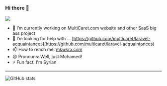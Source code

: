 ### Hi there 👋

![](https://komarev.com/ghpvc/?username=mkwsra)

- 🔭 I’m currently working on MultiCaret.com website and other SaaS big ass project 
- 🤔 I’m looking for help with ... [https://github.com/multicaret/laravel-acquaintances](https://github.com/multicaret/laravel-acquaintances)
- 📫 How to reach me: [mkwsra.com](https://mkwsra.com)
- 😄 Pronouns: Well, just Mohamed!
- ⚡ Fun fact: I'm Syrian


<!--
**mkwsra/mkwsra** is a ✨ _special_ ✨ repository because its `README.md` (this file) appears on your GitHub profile.

Here are some ideas to get you started:

- 🔭 I’m currently working on ...
- 🌱 I’m currently learning ...
- 👯 I’m looking to collaborate on ...
- 🤔 I’m looking for help with ...
- 💬 Ask me about ...
- 📫 How to reach me: ...
- 😄 Pronouns: ...
- ⚡ Fun fact: ...
-->


---


![GitHub stats](https://github-readme-stats.vercel.app/api?username=mkwsra&include_all_commits=true&count_private=true&show_icons=true)
